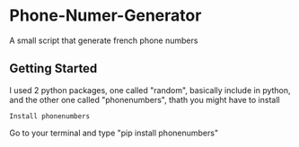 # Phone-Numer-Generator
A small script that generate french phone numbers
## Getting Started
I used 2 python packages, one called "random", basically include in python, and the other one called "phonenumbers", thath you might have to install
```
Install phonenumbers
```
Go to your terminal and type "pip install phonenumbers"
